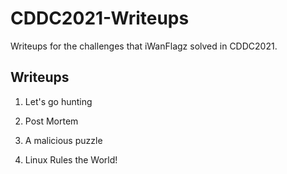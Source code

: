 # CDDC2021-Writeups
Writeups for the challenges that iWanFlagz solved in CDDC2021.

## Writeups

1. Let's go hunting

2. Post Mortem

3. A malicious puzzle

4. Linux Rules the World!